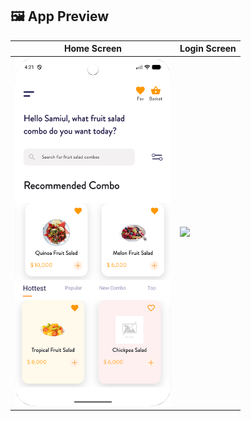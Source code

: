 ## 🖼️ App Preview

| Home Screen | Login Screen |
|--------------|--------------|
| <img src="screenshots/home.png" width="250"/> | <img src="screenshots/login.png" width="250"/> |
